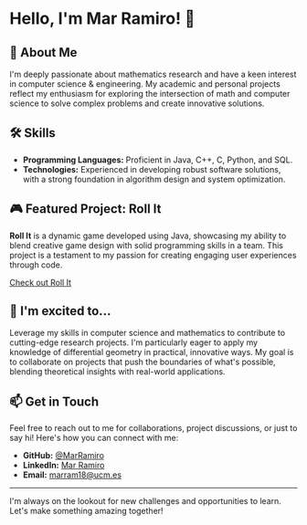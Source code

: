 # Hello, I'm Mar Ramiro! 👋

## 🧠 About Me

I'm deeply passionate about mathematics research and have a keen interest in computer science & engineering. My academic and personal projects reflect my enthusiasm for exploring the intersection of math and computer science to solve complex problems and create innovative solutions.

## 🛠️ Skills

- **Programming Languages:** Proficient in Java, C++, C, Python, and SQL.
- **Technologies:** Experienced in developing robust software solutions, with a strong foundation in algorithm design and system optimization.

## 🎮 Featured Project: Roll It

**Roll It** is a dynamic game developed using Java, showcasing my ability to blend creative game design with solid programming skills in a team. This project is a testament to my passion for creating engaging user experiences through code.

[Check out Roll It](https://github.com/UCM-FDI-DISIA/proyectois2dg2022-pmc) 

## 🚀 I'm excited to...

Leverage my skills in computer science and mathematics to contribute to cutting-edge research projects. I'm particularly eager to apply my knowledge of differential geometry in practical, innovative ways. My goal is to collaborate on projects that push the boundaries of what's possible, blending theoretical insights with real-world applications.

## 📫 Get in Touch

Feel free to reach out to me for collaborations, project discussions, or just to say hi! Here's how you can connect with me:

- **GitHub:** [@MarRamiro](https://github.com/MarRamiro)
- **LinkedIn:** [Mar Ramiro](https://www.linkedin.com/in/maría-del-mar-ramiro-ortega-366565282/) 
- **Email:** marram18@ucm.es 

---

I'm always on the lookout for new challenges and opportunities to learn. Let's make something amazing together!

